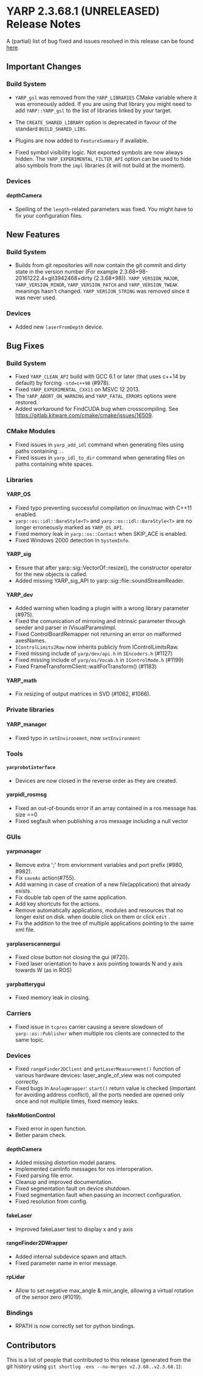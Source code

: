 YARP 2.3.68.1 (UNRELEASED) Release Notes
========================================


A (partial) list of bug fixed and issues resolved in this release can be found
[here](https://github.com/robotology/yarp/issues?q=label%3A%22Fixed+in%3A+YARP+v2.3.68.1%22).


Important Changes
-----------------

### Build System

* `YARP_gsl` was removed from the `YARP_LIBRARIES` CMake variable where it was
  erroneously added. If you are using that library you might need to add
  `YARP::YARP_gsl` to the list of libraries linked by your target.

* The `CREATE_SHARED_LIBRARY` option is deprecated in favour of the standard
  `BUILD_SHARED_LIBS`.

* Plugins are now added to `FeatureSummary` if available.

* Fixed symbol visibility logic. Not exported symbols are now always hidden. The
  `YARP_EXPERIMENTAL_FILTER_API` option can be used to hide also symbols from
  the `impl` libraries (it will not build at the moment).


### Devices

#### depthCamera

* Spelling of the `length`-related parameters was fixed. You might have to fix
  your configuration files.


New Features
------------

### Build System

* Builds from git repositories will now contain the git commit and dirty state
  in the version number (For example 2.3.68+98-20161222.4+git3942468+dirty
  (2.3.68+98)). `YARP_VERSION_MAJOR`, `YARP_VERSION_MINOR`, `YARP_VERSION_PATCH`
  and `YARP_VERSION_TWEAK` meanings hasn't changed. `YARP_VERSION_STRING` was
  removed since it was never used.

### Devices

* Added new `laserFromDepth` device.


Bug Fixes
---------

### Build System

* Fixed `YARP_CLEAN_API` build with GCC 6.1 or later (that uses c++14 by
  default) by forcing `-std=c++98` (#978).
* Fixed `YARP_EXPERIMENTAL_CXX11` on MSVC 12 2013.
* The `YARP_ABORT_ON_WARNING` and `YARP_FATAL_ERRORS` options were restored.
* Added workaround for FindCUDA bug when crosscompiling.
  See https://gitlab.kitware.com/cmake/cmake/issues/16509.

### CMake Modules

* Fixed issues in `yarp_add_idl` command when generating files using paths
  containing `..`
* Fixed issues in `yarp_idl_to_dir` command when generating files on paths
  containing white spaces.


### Libraries

#### YARP_OS

* Fixed typo preventing successful compilation on linux/mac with C++11 enabled.
* `yarp::os::idl::BareStyle<T>` and `yarp::os::idl::BareStyle<T>` are no longer
  erroneously marked as `YARP_OS_API`.
* Fixed memory leak in `yarp::os::Contact` when SKIP_ACE is enabled.
* Fixed Windows 2000 detection in `SystemInfo`.

#### YARP_sig

* Ensure that after yarp::sig::VectorOf::resize(), the constructor operator
  for the new objects is called.
* Added missing YARP_sig_API to yarp::sig::file::soundStreamReader.

#### YARP_dev

* Added warning when loading a plugin with a wrong library parameter (#975).
* Fixed the comunication of mirroring and intrinsic parameter through sender and
  parser in IVisualParamsImpl.
* Fixed ControlBoardRemapper not returning an error on malformed axesNames.
* `IControlLimits2Raw` now inherits publicly from IControlLimitsRaw.
* Fixed missing include of `yarp/dev/api.h` in `IEncoders.h` (#1127)
* Fixed missing include of `yarp/os/Vocab.h` in `IControlMode.h` (#1199)
* Fixed FrameTransformClient::waitForTransform() (#1183)

#### YARP_math

* Fix resizing of output matrices in SVD (#1062, #1066).


### Private libraries

#### YARP_manager

* Fixed typo in `setEnvironemnt`, now `setEnvironment`

### Tools

#### `yarprobotinterface`

* Devices are now closed in the reverse order as they are created.

#### yarpidl_rosmsg

* Fixed an out-of-bounds error if an array contained in a ros message has size ==0
* Fixed segfault when publishing a ros message including a null vector

### GUIs

#### yarpmanager

* Remove extra ';' from enviornment variables and port prefix (#980, #982).
* Fix `saveAs` action(#755).
* Add warning in case of creation of a new file(application) that already exists.
* Fix double tab open of the same application.
* Add key shortcuts for the actions.
* Remove automatically applications, modules and resources that no longer exist on disk.
  when double click on them or click `edit` .
* Fix the addition to the tree of multiple applications pointing to the same xml file.

#### yarplaserscannergui

* Fixed close button not closing the gui (#720).
* Fixed laser orientation to have x axis pointing towards N and y axis towards
  W (as in ROS)

#### yarpbatterygui

* Fixed memory leak in closing.

### Carriers

* Fixed issue in `tcpros` carrier causing a severe slowdown of
  `yarp::os::Publisher` when multiple ros clients are connected to the same
  topic.

### Devices

* Fixed `rangeFinder2DClient` and `getLaserMeasurement()` function of various
  hardware devices: laser_angle_of_view was not computed correctly.
* Fixed bugs in `AnalogWrapper`: `start()` return value is checked (important for avoiding
  address conflict), all the ports needed are opened only once and not multiple times, fixed
  memory leaks.

#### fakeMotionControl

* Fixed error in open function.
* Better param check.

#### depthCamera

* Added missing distortion model params.
* Implemented camInfo messages for ros interoperation.
* Fixed parsing file error.
* Cleanup and improved documentation.
* Fixed segmentation fault on device shutdown.
* Fixed segmentation fault when passing an incorrect configuration.
* Fixed resolution from config.

#### fakeLaser

* Improved fakeLaser test to display x and y axis

#### rangeFinder2DWrapper

* Added internal subdevice spawn and attach.
* Fixed parameter name in error message.

#### rpLidar

* Allow to set negative max_angle & min_angle, allowing a virtual rotation of
  the sensor zero (#1019).


### Bindings

* RPATH is now correctly set for python bindings.



Contributors
------------

This is a list of people that contributed to this release (generated from the
git history using `git shortlog -ens --no-merges v2.3.68..v2.3.68.1`):

```
```
